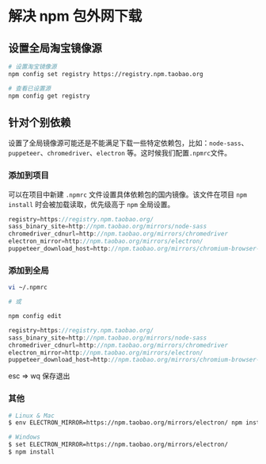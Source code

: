 # 解决 npm 包外网下载

## 设置全局淘宝镜像源

```bash
# 设置淘宝镜像源
npm config set registry https://registry.npm.taobao.org
```

```bash
# 查看已设置源
npm config get registry
```

## 针对个别依赖

设置了全局镜像源可能还是不能满足下载一些特定依赖包，比如：`node-sass`、`puppeteer`、`chromedriver`、`electron` 等。这时候我们配置`.npmrc`文件。

### 添加到项目

可以在项目中新建 `.npmrc` 文件设置具体依赖包的国内镜像。该文件在项目 `npm install` 时会被加载读取，优先级高于 `npm` 全局设置。

```js
registry=https://registry.npm.taobao.org/
sass_binary_site=http://npm.taobao.org/mirrors/node-sass
chromedriver_cdnurl=http://npm.taobao.org/mirrors/chromedriver
electron_mirror=http://npm.taobao.org/mirrors/electron/
puppeteer_download_host=http://npm.taobao.org/mirrors/chromium-browser-snapshots/
```

### 添加到全局

```bash
vi ~/.npmrc

# 或

npm config edit
```

```js
registry=https://registry.npm.taobao.org/
sass_binary_site=http://npm.taobao.org/mirrors/node-sass
chromedriver_cdnurl=http://npm.taobao.org/mirrors/chromedriver
electron_mirror=http://npm.taobao.org/mirrors/electron/
puppeteer_download_host=http://npm.taobao.org/mirrors/chromium-browser-snapshots/
```

esc => wq 保存退出

### 其他

```bash
# Linux & Mac
$ env ELECTRON_MIRROR=https://npm.taobao.org/mirrors/electron/ npm install

# Windows
$ set ELECTRON_MIRROR=https://npm.taobao.org/mirrors/electron/
$ npm install
```
